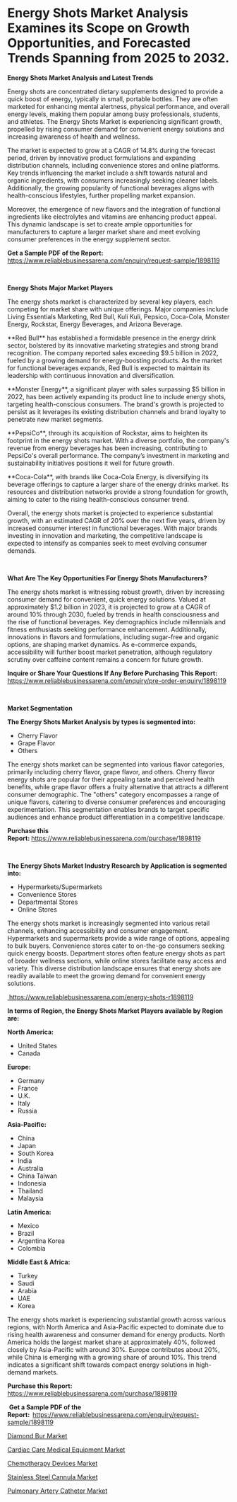 <p><h1>Energy Shots Market Analysis Examines its Scope on Growth Opportunities, and Forecasted Trends Spanning from 2025 to 2032.</h1></p><p><strong>Energy Shots Market Analysis and Latest Trends</strong></p>
<p><p>Energy shots are concentrated dietary supplements designed to provide a quick boost of energy, typically in small, portable bottles. They are often marketed for enhancing mental alertness, physical performance, and overall energy levels, making them popular among busy professionals, students, and athletes. The Energy Shots Market is experiencing significant growth, propelled by rising consumer demand for convenient energy solutions and increasing awareness of health and wellness. </p><p>The market is expected to grow at a CAGR of 14.8% during the forecast period, driven by innovative product formulations and expanding distribution channels, including convenience stores and online platforms. Key trends influencing the market include a shift towards natural and organic ingredients, with consumers increasingly seeking cleaner labels. Additionally, the growing popularity of functional beverages aligns with health-conscious lifestyles, further propelling market expansion. </p><p>Moreover, the emergence of new flavors and the integration of functional ingredients like electrolytes and vitamins are enhancing product appeal. This dynamic landscape is set to create ample opportunities for manufacturers to capture a larger market share and meet evolving consumer preferences in the energy supplement sector.</p></p>
<p><strong>Get a Sample PDF of the Report:&nbsp;</strong> <a href="https://www.reliablebusinessarena.com/enquiry/request-sample/1898119?utm_campaign=2933&utm_medium=2&utm_source=Github&utm_content=ia&utm_term=07042025&utm_id=energy-shots">https://www.reliablebusinessarena.com/enquiry/request-sample/1898119</a></p>
<p>&nbsp;</p>
<p><strong>Energy Shots Major Market Players</strong></p>
<p><p>The energy shots market is characterized by several key players, each competing for market share with unique offerings. Major companies include Living Essentials Marketing, Red Bull, Kuli Kuli, Pepsico, Coca-Cola, Monster Energy, Rockstar, Energy Beverages, and Arizona Beverage.</p><p>**Red Bull** has established a formidable presence in the energy drink sector, bolstered by its innovative marketing strategies and strong brand recognition. The company reported sales exceeding $9.5 billion in 2022, fueled by a growing demand for energy-boosting products. As the market for functional beverages expands, Red Bull is expected to maintain its leadership with continuous innovation and diversification.</p><p>**Monster Energy**, a significant player with sales surpassing $5 billion in 2022, has been actively expanding its product line to include energy shots, targeting health-conscious consumers. The brand's growth is projected to persist as it leverages its existing distribution channels and brand loyalty to penetrate new market segments.</p><p>**PepsiCo**, through its acquisition of Rockstar, aims to heighten its footprint in the energy shots market. With a diverse portfolio, the company's revenue from energy beverages has been increasing, contributing to PepsiCo's overall performance. The company’s investment in marketing and sustainability initiatives positions it well for future growth.</p><p>**Coca-Cola**, with brands like Coca-Cola Energy, is diversifying its beverage offerings to capture a larger share of the energy drinks market. Its resources and distribution networks provide a strong foundation for growth, aiming to cater to the rising health-conscious consumer trend.</p><p>Overall, the energy shots market is projected to experience substantial growth, with an estimated CAGR of 20% over the next five years, driven by increased consumer interest in functional beverages. With major brands investing in innovation and marketing, the competitive landscape is expected to intensify as companies seek to meet evolving consumer demands.</p></p>
<p>&nbsp;</p>
<p><strong>What Are The Key Opportunities For Energy Shots Manufacturers?</strong></p>
<p><p>The energy shots market is witnessing robust growth, driven by increasing consumer demand for convenient, quick energy solutions. Valued at approximately $1.2 billion in 2023, it is projected to grow at a CAGR of around 10% through 2030, fueled by trends in health consciousness and the rise of functional beverages. Key demographics include millennials and fitness enthusiasts seeking performance enhancement. Additionally, innovations in flavors and formulations, including sugar-free and organic options, are shaping market dynamics. As e-commerce expands, accessibility will further boost market penetration, although regulatory scrutiny over caffeine content remains a concern for future growth.</p></p>
<p><strong>Inquire or Share Your Questions If Any Before Purchasing This Report:</strong> <a href="https://www.reliablebusinessarena.com/enquiry/pre-order-enquiry/1898119?utm_campaign=2933&utm_medium=2&utm_source=Github&utm_content=ia&utm_term=07042025&utm_id=energy-shots">https://www.reliablebusinessarena.com/enquiry/pre-order-enquiry/1898119</a></p>
<p>&nbsp;</p>
<p><strong>Market Segmentation</strong></p>
<p><strong>The Energy Shots Market Analysis by types is segmented into:</strong></p>
<p><ul><li>Cherry Flavor</li><li>Grape Flavor</li><li>Others</li></ul></p>
<p><p>The energy shots market can be segmented into various flavor categories, primarily including cherry flavor, grape flavor, and others. Cherry flavor energy shots are popular for their appealing taste and perceived health benefits, while grape flavor offers a fruity alternative that attracts a different consumer demographic. The "others" category encompasses a range of unique flavors, catering to diverse consumer preferences and encouraging experimentation. This segmentation enables brands to target specific audiences and enhance product differentiation in a competitive landscape.</p></p>
<p><strong>Purchase this Report:&nbsp;</strong><a href="https://www.reliablebusinessarena.com/purchase/1898119?utm_campaign=2933&utm_medium=2&utm_source=Github&utm_content=ia&utm_term=07042025&utm_id=energy-shots">https://www.reliablebusinessarena.com/purchase/1898119</a></p>
<p>&nbsp;</p>
<p><strong>The Energy Shots Market Industry Research by Application is segmented into:</strong></p>
<p><ul><li>Hypermarkets/Supermarkets</li><li>Convenience Stores</li><li>Departmental Stores</li><li>Online Stores</li></ul></p>
<p><p>The energy shots market is increasingly segmented into various retail channels, enhancing accessibility and consumer engagement. Hypermarkets and supermarkets provide a wide range of options, appealing to bulk buyers. Convenience stores cater to on-the-go consumers seeking quick energy boosts. Department stores often feature energy shots as part of broader wellness sections, while online stores facilitate easy access and variety. This diverse distribution landscape ensures that energy shots are readily available to meet the growing demand for convenient energy solutions.</p></p>
<p><a href="https://www.reliablebusinessarena.com/energy-shots-r1898119?utm_campaign=2933&utm_medium=2&utm_source=Github&utm_content=ia&utm_term=07042025&utm_id=energy-shots">&nbsp;https://www.reliablebusinessarena.com/energy-shots-r1898119</a></p>
<p><strong>In terms of Region, the Energy Shots Market Players available by Region are:</strong></p>
<p>
    <p> <strong> North America: </strong>
        <ul>
            <li>United States</li>
            <li>Canada</li>
        </ul>
        </p> 
    <p> <strong> Europe: </strong>
        <ul>
            <li>Germany</li>
            <li>France</li>
            <li>U.K.</li>
            <li>Italy</li>
            <li>Russia</li>
        </ul>
        </p> 
    <p> <strong> Asia-Pacific: </strong>
        <ul>
            <li>China</li>
            <li>Japan</li>
            <li>South Korea</li>
            <li>India</li>
            <li>Australia</li>
            <li>China Taiwan</li>
            <li>Indonesia</li>
            <li>Thailand</li>
            <li>Malaysia</li>
        </ul>
        </p> 
    <p> <strong> Latin America: </strong>
        <ul>
            <li>Mexico</li>
            <li>Brazil</li>
            <li>Argentina Korea</li>
            <li>Colombia</li>
        </ul>
        </p> 
    <p> <strong> Middle East & Africa: </strong>
        <ul>
            <li>Turkey</li>
            <li>Saudi</li>
            <li>Arabia</li>
            <li>UAE</li>
            <li>Korea</li>
        </ul>
    </p>
    </p>
<p><p>The energy shots market is experiencing substantial growth across various regions, with North America and Asia-Pacific expected to dominate due to rising health awareness and consumer demand for energy products. North America holds the largest market share at approximately 40%, followed closely by Asia-Pacific with around 30%. Europe contributes about 20%, while China is emerging with a growing share of around 10%. This trend indicates a significant shift towards compact energy solutions in high-demand markets.</p></p>
<p><strong>Purchase this Report: </strong><a href="https://www.reliablebusinessarena.com/purchase/1898119?utm_campaign=2933&utm_medium=2&utm_source=Github&utm_content=ia&utm_term=07042025&utm_id=energy-shots">https://www.reliablebusinessarena.com/purchase/1898119</a></p>
<p>&nbsp;<strong>Get a Sample PDF of the Report:&nbsp;&nbsp;</strong><a href="https://www.reliablebusinessarena.com/enquiry/request-sample/1898119?utm_campaign=2933&utm_medium=2&utm_source=Github&utm_content=ia&utm_term=07042025&utm_id=energy-shots">https://www.reliablebusinessarena.com/enquiry/request-sample/1898119</a></p>
<p><strong></strong></p>
<p><p><a href="https://www.linkedin.com/pulse/trends-global-diamond-bur-market-forecast-analysis-2025-lsyce?utm_campaign=2933&utm_medium=2&utm_source=Github&utm_content=ia&utm_term=07042025&utm_id=energy-shots">Diamond Bur Market</a></p><p><a href="https://www.linkedin.com/pulse/whats-driving-cardiac-care-medical-equipment-market-2025-2032-bhy8e?utm_campaign=2933&utm_medium=2&utm_source=Github&utm_content=ia&utm_term=07042025&utm_id=energy-shots">Cardiac Care Medical Equipment Market</a></p><p><a href="https://www.linkedin.com/pulse/study-chemotherapy-devices-market-offeringdata-concerning-c1tce?utm_campaign=2933&utm_medium=2&utm_source=Github&utm_content=ia&utm_term=07042025&utm_id=energy-shots">Chemotherapy Devices Market</a></p><p><a href="https://www.linkedin.com/pulse/rising-trends-stainless-steel-cannula-market-projected-9i4se?utm_campaign=2933&utm_medium=2&utm_source=Github&utm_content=ia&utm_term=07042025&utm_id=energy-shots">Stainless Steel Cannula Market</a></p><p><a href="https://www.linkedin.com/pulse/global-analysis-pulmonary-artery-catheter-market-size-dlk6e?utm_campaign=2933&utm_medium=2&utm_source=Github&utm_content=ia&utm_term=07042025&utm_id=energy-shots">Pulmonary Artery Catheter Market</a></p></p>